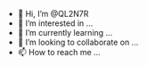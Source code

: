 - 👋 Hi, I’m @QL2N7R
- 👀 I’m interested in ...
- 🌱 I’m currently learning ...
- 💞️ I’m looking to collaborate on ...
- 📫 How to reach me ...

<!---
QL2N7R/QL2N7R is a ✨ special ✨ repository because its `README.md` (this file) appears on your GitHub profile.
You can click the Preview link to take a look at your changes.
--->
